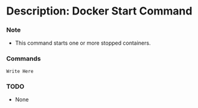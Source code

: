 # Description: Docker Start Command

### Note
* This command starts one or more stopped containers.

### Commands
```
Write Here
```

### TODO
* None
